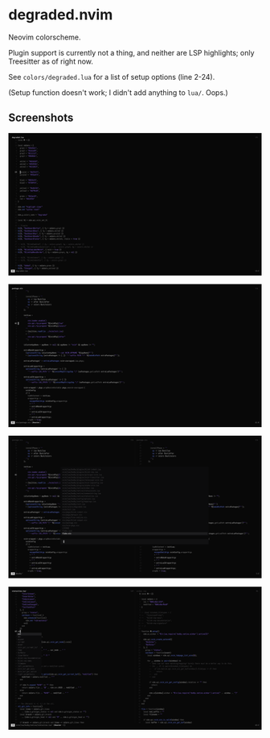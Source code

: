 # degraded.nvim

Neovim colorscheme.

Plugin support is currently not a thing, and neither are LSP highlights; only Treesitter as of right now.

See `colors/degraded.lua` for a list of setup options (line 2-24).

(Setup function doesn't work; I didn't add anything to `lua/`. Oops.)

## Screenshots

![Colorscheme Lua file](./.github/images/2024-12-18_06-14-15.png)

![Nix file](./.github/images/2024-12-18_06-14-24.png)

![Telescope](./.github/images/2024-12-18_06-14-28.png)

![Autocompletion](./.github/images/2024-12-18_06-15-04.png)

